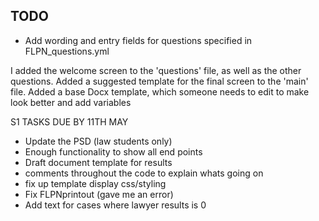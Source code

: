 ## TODO
* Add wording and entry fields for questions specified in FLPN_questions.yml


I added the welcome screen to the 'questions' file, as well as the other questions.
Added a suggested template for the final screen to the 'main' file.
Added a base Docx template, which someone needs to edit to make look better and add variables

S1 TASKS DUE BY 11TH MAY

- Update the PSD (law students only)
- Enough functionality to show all end points
- Draft document template for results
- comments throughout the code to explain whats going on
- fix up template display css/styling
- Fix FLPNprintout (gave me an error)
- Add text for cases where lawyer results is 0
